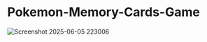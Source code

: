 # Pokemon-Memory-Cards-Game

![Screenshot 2025-06-05 223006](https://github.com/user-attachments/assets/b94e6f7d-4e54-435a-a7f0-545846ab6aef)


